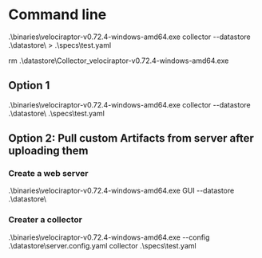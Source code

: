 
# Command line
.\binaries\velociraptor-v0.72.4-windows-amd64.exe collector --datastore .\datastore\ > .\specs\test.yaml

rm .\datastore\Collector_velociraptor-v0.72.4-windows-amd64.exe
## Option 1
.\binaries\velociraptor-v0.72.4-windows-amd64.exe collector --datastore .\datastore\ .\specs\test.yaml
## Option 2: Pull custom Artifacts from server after uploading them
### Create a web server
.\binaries\velociraptor-v0.72.4-windows-amd64.exe GUI --datastore .\datastore\
### Creater a collector
.\binaries\velociraptor-v0.72.4-windows-amd64.exe --config .\datastore\server.config.yaml collector .\specs\test.yaml


